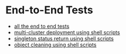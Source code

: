 # End-to-End Tests

- [all the end to end tests](ginkgo)
- [multi-cluster deployment using shell scripts](multi-cluster-deployment)
- [singleton status return using shell scripts](singleton-status)
- [object cleaning using shell scripts](object-cleaning)
